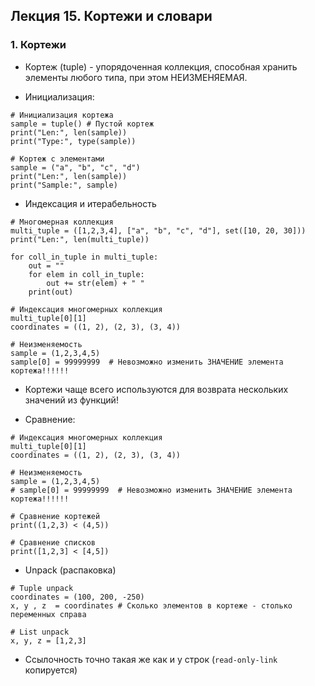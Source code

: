 ## Лекция 15. Кортежи и словари

### 1. Кортежи
* Кортеж (tuple) - упорядоченная коллекция, способная хранить элементы любого типа, при этом НЕИЗМЕНЯЕМАЯ.

* Инициализация:
```
# Инициализация кортежа
sample = tuple() # Пустой кортеж
print("Len:", len(sample))
print("Type:", type(sample))

# Кортеж с элементами
sample = ("a", "b", "c", "d")
print("Len:", len(sample))
print("Sample:", sample)
```

* Индексация и итерабельность
```
# Многомерная коллекция
multi_tuple = ([1,2,3,4], ["a", "b", "c", "d"], set([10, 20, 30]))
print("Len:", len(multi_tuple))

for coll_in_tuple in multi_tuple:
    out = ""
    for elem in coll_in_tuple:
        out += str(elem) + " "
    print(out)

# Индексация многомерных коллекция
multi_tuple[0][1]
coordinates = ((1, 2), (2, 3), (3, 4))

# Неизменяемость
sample = (1,2,3,4,5)
sample[0] = 99999999  # Невозможно изменить ЗНАЧЕНИЕ элемента кортежа!!!!!!
```

* Кортежи чаще всего используются для возврата нескольких значений из функций!


* Сравнение:
```
# Индексация многомерных коллекция
multi_tuple[0][1]
coordinates = ((1, 2), (2, 3), (3, 4))

# Неизменяемость
sample = (1,2,3,4,5)
# sample[0] = 99999999  # Невозможно изменить ЗНАЧЕНИЕ элемента кортежа!!!!!!  

# Сравнение кортежей
print((1,2,3) < (4,5))

# Сравнение списков
print([1,2,3] < [4,5])
```

* Unpack (распаковка)
```
# Tuple unpack
coordinates = (100, 200, -250)
x, y , z  = coordinates # Сколько элементов в кортеже - столько переменных справа

# List unpack
x, y, z = [1,2,3]
```


* Ссылочность точно такая же как и у строк (`read-only-link` копируется)